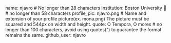 name: njavro # No longer than 28 characters
institution: Boston University 🚩 # no longer than 58 characters
profile_pic: njavro.png # Name and extension of your profile picture(ex. mona.png) The picture must be squared and 544px on width and height.
quote: O Tempora, O mores # no longer than 100 characters, avoid using quotes(") to guarantee the format remains the same.
github_user: njavro

